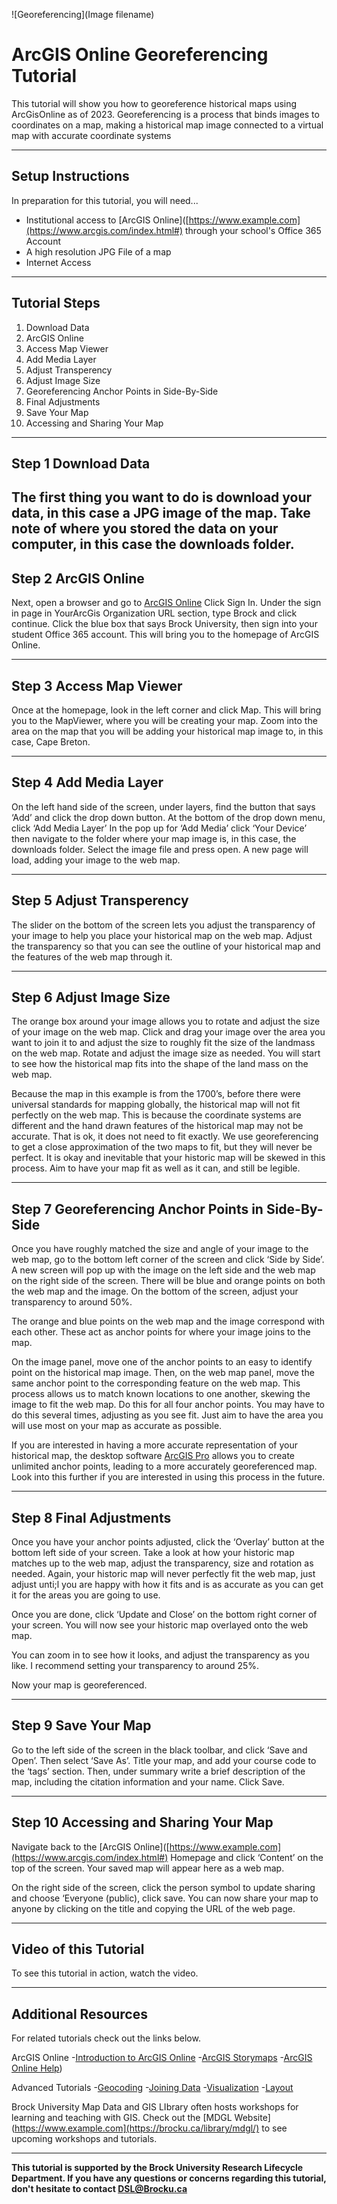
![Georeferencing](Image filename)

# ArcGIS Online Georeferencing Tutorial
This tutorial will show you how to georeference historical maps using ArcGisOnline as of 2023. Georeferencing is a process that binds images to coordinates on a map, making a historical map image connected to a virtual map with accurate coordinate systems

----

## Setup Instructions
In preparation for this tutorial, you will need...

 - Institutional access to [ArcGIS Online]([https://www.example.com](https://www.arcgis.com/index.html#) through your school's Office 365 Account
 - A high resolution JPG File of a map
 - Internet Access

----

## Tutorial Steps

1. Download Data
2. ArcGIS Online
3. Access Map Viewer
4. Add Media Layer
5. Adjust Transperency
6. Adjust Image Size
7. Georeferencing Anchor Points in Side-By-Side
8. Final Adjustments
9. Save Your Map
10. Accessing and Sharing Your Map


----

## Step 1 Download Data
The first thing you want to do is download your data, in this case a JPG image of the map. 
Take note of where you stored the data on your computer, in this case the downloads folder. 
----

## Step 2 ArcGIS Online
Next, open a browser and go to [ArcGIS Online]([https://www.example.com](https://www.arcgis.com/index.html#)) 
Click Sign In. 
Under the sign in page in YourArcGis Organization URL section, type Brock and click continue. 
Click the blue box that says Brock University, then sign into your student Office 365 account. 
This will bring you to the homepage of ArcGIS Online. 

----

## Step 3 Access Map Viewer
Once at the homepage, look in the left corner and click Map. 
This will bring you to the MapViewer, where you will be creating your map. 
Zoom into the area on the map that you will be adding your historical map image to, in this case, Cape Breton. 

----

## Step 4 Add Media Layer
On the left hand side of the screen, under layers, find the button that says ‘Add’ and click the drop down button. 
At the bottom of the drop down menu, click ‘Add Media Layer’ 
In the pop up for ‘Add Media’ click ‘Your Device’ then navigate to the folder where your map image is, in this case, the downloads folder. 
Select the image file and press open. 
A new page will load, adding your image to the web map. 

----

## Step 5 Adjust Transperency
The slider on the bottom of the screen lets you adjust the transparency of your image to help you place your historical map on the web map. 
Adjust the transparency so that you can see the outline of your historical map and the features of the web map through it. 

----

## Step 6 Adjust Image Size
The orange box around your image allows you to rotate and adjust the size of your image on the web map. 
Click and drag your image over the area you want to join it to and adjust the size to roughly fit the size of the landmass on the web map. 
Rotate and adjust the image size as needed. 
You will start to see how the historical map fits into the shape of the land mass on the web map. 

Because the map in this example is from the 1700’s, before there were universal standards for mapping globally, the historical map will not fit perfectly on the web map. 
This is because the coordinate systems are different and the hand drawn features of the historical map may not be accurate. 
That is ok, it does not need to fit exactly. 
We use georeferencing to get a close approximation of the two maps to fit, but they will never be perfect. 
It is okay and inevitable that your historic map will be skewed in this process. Aim to have your map fit as well as it can, and still be legible. 


----

## Step 7 Georeferencing Anchor Points in Side-By-Side
Once you have roughly matched the size and angle of your image to the web map, go to the bottom left corner of the screen and click ‘Side by Side’. 
A new screen will pop up with the image on the left side and the web map on the right side of the screen. 
There will be blue and orange points on both the web map and the image.
On the bottom of the screen, adjust your transparency to around 50%. 

The orange and blue points on the web map and the image correspond with each other. These act as anchor points for where your image joins to the map.
 
On the image panel, move one of the anchor points to an easy to identify point on the historical map image. 
Then, on the web map panel, move the same anchor point to the corresponding feature on the web map. 
This process allows us to match known locations to one another, skewing the image to fit the web map. 
Do this for all four anchor points. 
You may have to do this several times, adjusting as you see fit. Just aim to have the area you will use most on your map as accurate as possible. 

If you are interested in having a more accurate representation of your historical map, the desktop software [ArcGIS Pro](https://www.youtube.com/watch?v=GqH4UHTUf2s) allows you to create unlimited anchor points, leading to a more accurately georeferenced map. Look into this further if you are interested in using this process in the future. 


----

## Step 8 Final Adjustments
Once you have your anchor points adjusted, click the ‘Overlay’ button at the bottom left side of your screen. 
Take a look at how your historic map matches up to the web map, adjust the transparency, size and rotation as needed. 
Again, your historic map will never perfectly fit the web map, just adjust unti;l you are happy with how it fits and is as accurate as you can get it for the areas you are going to use. 

Once you are done, click ‘Update and Close’ on the bottom right corner of your screen. 
You will now see your historic map overlayed onto the web map. 

You can zoom in to see how it looks, and adjust the transparency as you like. I recommend setting your transparency to around 25%. 

Now your map is georeferenced. 


----

## Step 9 Save Your Map
Go to the left side of the screen in the black toolbar, and click ‘Save and Open’. 
Then select ‘Save As’. 
Title your map, and add your course code to the ‘tags’ section. 
Then, under summary write a brief description of the map, including the citation information and your name. 
Click Save. 

----

## Step 10 Accessing and Sharing Your Map
Navigate back to the [ArcGIS Online]([https://www.example.com](https://www.arcgis.com/index.html#) Homepage and click ‘Content’ on the top of the screen. 
Your saved map will appear here as a web map. 

On the right side of the screen, click the person symbol to update sharing and choose ‘Everyone (public), click save. 
You can now share your map to anyone by clicking on the title and copying the URL of the web page. 

----

## Video of this Tutorial
To see this tutorial in action, watch the video. 

----

## Additional Resources
For related tutorials check out the links below. 


ArcGIS Online
-[Introduction to ArcGIS Online]([https://www.example.com](https://brockdsl.github.io/Introduction-to-ArcGIS-Online/Tutorial))
-[ArcGIS Storymaps]((https://brockdsl.github.io/ArcGIS-StoryMaps-Workshop/))
-[ArcGIS Online Help](https://doc.arcgis.com/en/arcgis-online/reference/view-maps.htm))


Advanced Tutorials
-[Geocoding]([https://www.example.com](https://brockdsl.github.io/ArcGIS-Geocoding/))
-[Joining Data]([https://www.example.com](https://brockdsl.github.io/ArcGIS_Joining_Data/))
-[Visualization]([https://www.example.com](https://brockdsl.github.io/ArcGIS_Visualization/))
-[Layout]([https://www.example.com](https://brockdsl.github.io/ArcGIS-Layout/))


Brock University Map Data and GIS LIbrary often hosts workshops for learning and teaching with GIS. 
Check out the [MDGL Website](https://www.example.com](https://brocku.ca/library/mdgl/) to see upcoming workshops and tutorials. 

----
**This tutorial is supported by the Brock University Research Lifecycle Department.  If you have any questions or concerns regarding this tutorial, don't hesitate to contact [DSL@Brocku.ca](mailto:DSL@Brocku.ca)**
